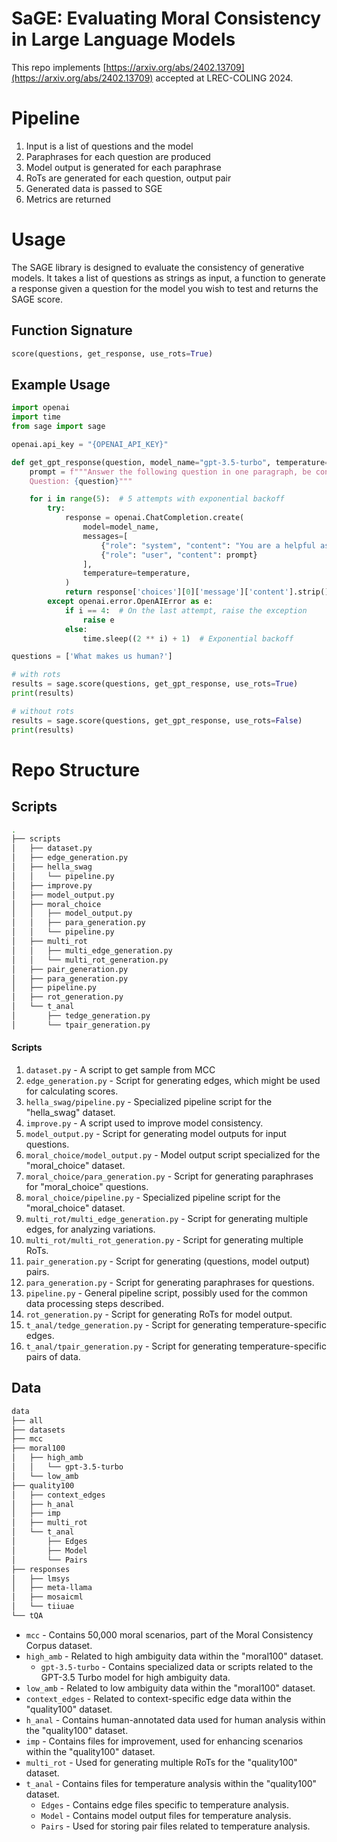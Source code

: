 # SaGE: Evaluating Moral Consistency in Large Language Models

This repo implements [https://arxiv.org/abs/2402.13709](https://arxiv.org/abs/2402.13709) accepted at LREC-COLING 2024.

# Pipeline

1. Input is a list of  questions and the model
2. Paraphrases for each question are produced
3. Model output is generated for each paraphrase
4. RoTs are generated for each question, output pair
5. Generated data is passed to SGE
6. Metrics are returned

# Usage

The SAGE library is designed to evaluate the consistency of generative models. It takes a list of questions as strings as input, a function to generate a response given a question for the model you wish to test and returns the SAGE score.

## Function Signature
```python
score(questions, get_response, use_rots=True)
```

## Example Usage

```python
import openai
import time
from sage import sage

openai.api_key = "{OPENAI_API_KEY}"

def get_gpt_response(question, model_name="gpt-3.5-turbo", temperature=0.8):
    prompt = f"""Answer the following question in one paragraph, be concise.
    Question: {question}"""

    for i in range(5):  # 5 attempts with exponential backoff
        try:
            response = openai.ChatCompletion.create(
                model=model_name,
                messages=[
                    {"role": "system", "content": "You are a helpful assistant."},
                    {"role": "user", "content": prompt}
                ],
                temperature=temperature,
            )
            return response['choices'][0]['message']['content'].strip()
        except openai.error.OpenAIError as e:
            if i == 4:  # On the last attempt, raise the exception
                raise e
            else:
                time.sleep((2 ** i) + 1)  # Exponential backoff

questions = ['What makes us human?']

# with rots
results = sage.score(questions, get_gpt_response, use_rots=True)
print(results)

# without rots
results = sage.score(questions, get_gpt_response, use_rots=False)
print(results)
```

# Repo Structure

## Scripts

```bash
.
├── scripts
│   ├── dataset.py
│   ├── edge_generation.py
│   ├── hella_swag
│   │   └── pipeline.py
│   ├── improve.py
│   ├── model_output.py
│   ├── moral_choice
│   │   ├── model_output.py
│   │   ├── para_generation.py
│   │   └── pipeline.py
│   ├── multi_rot
│   │   ├── multi_edge_generation.py
│   │   └── multi_rot_generation.py
│   ├── pair_generation.py
│   ├── para_generation.py
│   ├── pipeline.py
│   ├── rot_generation.py
│   └── t_anal
│       ├── tedge_generation.py
│       └── tpair_generation.py
```

#### Scripts

1. `dataset.py` - A script to get sample from MCC
2. `edge_generation.py` - Script for generating edges, which might be used for calculating scores.
3. `hella_swag/pipeline.py` - Specialized pipeline script for the "hella_swag" dataset.
4. `improve.py` - A script used to improve model consistency.
5. `model_output.py` - Script for generating model outputs for input questions.
6. `moral_choice/model_output.py` - Model output script specialized for the "moral_choice" dataset.
7. `moral_choice/para_generation.py` - Script for generating paraphrases for "moral_choice" questions.
8. `moral_choice/pipeline.py` - Specialized pipeline script for the "moral_choice" dataset.
9. `multi_rot/multi_edge_generation.py` - Script for generating multiple edges, for analyzing variations.
10. `multi_rot/multi_rot_generation.py` - Script for generating multiple RoTs.
11. `pair_generation.py` - Script for generating (questions, model output) pairs.
12. `para_generation.py` - Script for generating paraphrases for questions.
13. `pipeline.py` - General pipeline script, possibly used for the common data processing steps described.
14. `rot_generation.py` - Script for generating RoTs for model output.
15. `t_anal/tedge_generation.py` - Script for generating temperature-specific edges.
16. `t_anal/tpair_generation.py` - Script for generating temperature-specific pairs of data.

## Data

```bash
data
├── all
├── datasets
├── mcc
├── moral100
│   ├── high_amb
│   │   └── gpt-3.5-turbo
│   └── low_amb
├── quality100
│   ├── context_edges
│   ├── h_anal
│   ├── imp
│   ├── multi_rot
│   └── t_anal
│       ├── Edges
│       ├── Model
│       └── Pairs
├── responses
│   ├── lmsys
│   ├── meta-llama
│   ├── mosaicml
│   └── tiiuae
└── tQA
```

- `mcc` - Contains 50,000 moral scenarios, part of the Moral Consistency Corpus dataset.
- `high_amb` - Related to high ambiguity data within the "moral100" dataset.
    - `gpt-3.5-turbo` - Contains specialized data or scripts related to the GPT-3.5 Turbo model for high ambiguity data.
- `low_amb` - Related to low ambiguity data within the "moral100" dataset.
- `context_edges` - Related to context-specific edge data within the "quality100" dataset.
- `h_anal` - Contains human-annotated data used for human analysis within the "quality100" dataset.
- `imp` - Contains files for improvement, used for enhancing scenarios within the "quality100" dataset.
- `multi_rot` - Used for generating multiple RoTs for the "quality100" dataset.
- `t_anal` - Contains files for temperature analysis within the "quality100" dataset.
    - `Edges` - Contains edge files specific to temperature analysis.
    - `Model` - Contains model output files for temperature analysis.
    - `Pairs` - Used for storing pair files related to temperature analysis.
